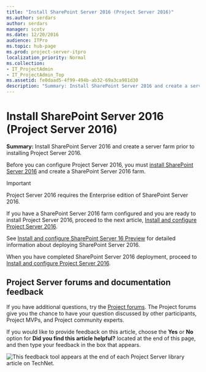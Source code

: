 ```yaml
---
title: "Install SharePoint Server 2016 (Project Server 2016)"
ms.author: serdars
author: serdars
manager: scotv
ms.date: 12/20/2016
audience: ITPro
ms.topic: hub-page
ms.prod: project-server-itpro
localization_priority: Normal
ms.collection:
- IT_ProjectAdmin
- IT_ProjectAdmin_Top
ms.assetid: fe0daad5-4f99-494b-ab32-69a3ca981d30
description: "Summary: Install SharePoint Server 2016 and create a server farm prior to installing Project Server 2016."
---
```


# Install SharePoint Server 2016 (Project Server 2016)
 
 **Summary:** Install SharePoint Server 2016 and create a server farm prior to installing Project Server 2016.
  
Before you can configure Project Server 2016, you must [install SharePoint Server 2016](install-sharepoint-server-2016-project-server-2016.md) and create a SharePoint Server 2016 farm.
  
> [!IMPORTANT]
> Project Server 2016 requires the Enterprise edition of SharePoint Server 2016. 
  
If you have a SharePoint Server 2016 farm configured and you are ready to install Project Server 2016, proceed to the next article, [Install and configure Project Server 2016](install-and-configure-project-server-2016.md).
  
See [Install and configure SharePoint Server 16 Preview](/SharePoint/install/install) for detailed information about deploying SharePoint Server 2016.
  
When you have completed SharePoint Server 2016 deployment, proceed to [Install and configure Project Server 2016](install-and-configure-project-server-2016.md).
  
## Project Server forums and documentation feedback

If you have additional questions, try the [Project forums](https://social.technet.microsoft.com/Forums/en-US/category/project). The Project forums give you the chance to have your question discussed by other participants, Project MVPs, and Project community experts.
  
If you would like to provide feedback on this article, choose the **Yes** or **No** option for **Did you find this article helpful?** located at the end of this page, and then type your feedback in the box that appears.
  
![This feedback tool appears at the end of each Project Server library article on TechNet.](images/technetFeedbackBox.png)
